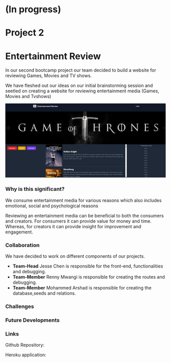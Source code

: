 # (In progress)
# Project 2
# Entertainment Review

<p>In our second bootcamp project our team decided to build a website for reviewing Games, Movies and TV shows.</p>
<p>We have fleshed out our ideas on our initial brainstorming session and seetled on creating a website for reviewing entertainment media (Games, Movies and Tvshows)</p>

![Image](/images/homepage.png)

### Why is this significant?

<p>We consume entertainment media for various reasons which also includes emotional, social and psychological reasons </p>

<p>Reviewing an entertainment media can be beneficial to both the consumers and creators. For consumers it can provide value for money and time. Whereas, for creators it can provide insight for improvement and engagement.</p>


### Collaboration
<p>We have decided to work on different components of our projects.</p>

* <b>Team-Head</b> Jesse Chen is responsible for the front-end, functionalities and debugging.
* <b>Team-Member</b> Renny Mwangi is responsible for creating the routes and debugging.
* <b>Team-Member</b> Mohammed Arshad is responsible for creating the database,seeds and relations.

### Challenges

### Future Developments

### Links
Github Repository:

Heroku application:

